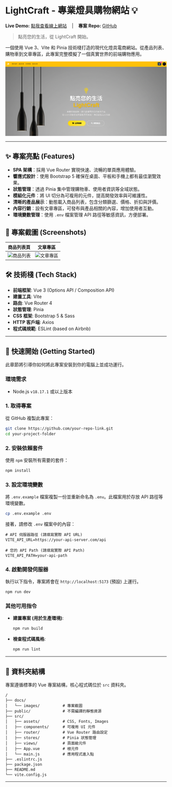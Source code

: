 # LightCraft - 專業燈具購物網站 💡

**Live Demo:** [點我查看線上網站](https://your-demo-link.com) &nbsp;&nbsp; | &nbsp;&nbsp; **專案 Repo:** [GitHub](https://github.com/your-repo-link)

> 點亮您的生活，從 LightCraft 開始。

一個使用 Vue 3、Vite 和 Pinia 技術棧打造的現代化燈具電商網站。從產品列表、購物車到文章專區，此專案完整模擬了一個真實世界的前端購物應用。

![專案首頁](docs/images/001.png)

---

## ✨ 專案亮點 (Features)

* **SPA 架構**：採用 Vue Router 實現快速、流暢的單頁應用體驗。
* **響應式設計**：使用 Bootstrap 5 確保在桌面、平板和手機上都有最佳瀏覽效果。
* **狀態管理**：透過 Pinia 集中管理購物車、使用者資訊等全域狀態。
* **模組化元件**：將 UI 切分為可複用的元件，提高開發效率與可維護性。
* **清晰的產品展示**：動態載入商品列表，包含分類篩選、價格、折扣與評價。
* **內容行銷**：設有文章專區，可發布與產品相關的內容，增加使用者互動。
* **環境變數管理**：使用 `.env` 檔案管理 API 路徑等敏感資訊，方便部署。

## 📸 專案截圖 (Screenshots)

| 商品列表頁 | 文章專區 |
| :---: | :---: |
| ![商品列表](docs/images/02.png) | ![文章專區](docs/images/03.png) |

## 🛠️ 技術棧 (Tech Stack)

* **前端框架**: Vue 3 (Options API / Composition API)
* **建置工具**: Vite
* **路由**: Vue Router 4
* **狀態管理**: Pinia
* **CSS 框架**: Bootstrap 5 & Sass
* **HTTP 客戶端**: Axios
* **程式碼規範**: ESLint (based on Airbnb)

---

## 🚀 快速開始 (Getting Started)

此章節將引導你如何將此專案安裝到你的電腦上並成功運行。

### 環境需求

* Node.js `v18.17.1` 或以上版本

### 1. 取得專案

從 GitHub 複製此專案：

```bash
git clone https://github.com/your-repo-link.git
cd your-project-folder
```

### 2. 安裝依賴套件

使用 `npm` 安裝所有需要的套件：

```bash
npm install
```

### 3. 設定環境變數

將 `.env.example` 檔案複製一份並重新命名為 `.env`。此檔案用於存放 API 路徑等環境變數。

```bash
cp .env.example .env
```

接著，請修改 `.env` 檔案中的內容：

```env
# API 伺服器路徑 (請填寫實際 API URL)
VITE_API_URL=https://your-api-server.com/api

# 您的 API Path (請填寫實際 API Path)
VITE_API_PATH=your-api-path
```

### 4. 啟動開發伺服器

執行以下指令，專案將會在 `http://localhost:5173` (預設) 上運行。

```bash
npm run dev
```

### 其他可用指令

* **建置專案 (用於生產環境)**:

  ```bash
  npm run build
  ```

* **檢查程式碼風格**:

  ```bash
  npm run lint
  ```

---

## 📁 資料夾結構

專案遵循標準的 Vue 專案結構，核心程式碼位於 `src` 資料夾。

```
/
├── docs/
│   └── images/          # 專案截圖
├── public/              # 不需編譯的靜態資源
├── src/
│   ├── assets/          # CSS, Fonts, Images
│   ├── components/      # 可複用 UI 元件
│   ├── router/          # Vue Router 路由設定
│   ├── stores/          # Pinia 狀態管理
│   ├── views/           # 頁面級元件
│   ├── App.vue          # 根元件
│   └── main.js          # 應用程式進入點
├── .eslintrc.js
├── package.json
├── README.md
└── vite.config.js
```

---

